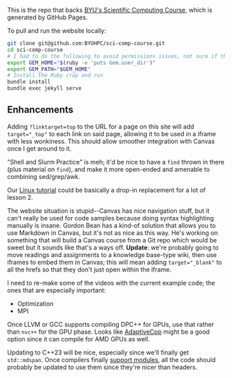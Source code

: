 This is the repo that backs [BYU's Scientific Computing Course](https://byuhpc.github.io/sci-comp-course/), which is generated by GitHub Pages.

To pull and run the website locally:

```bash
git clone git@github.com:BYUHPC/sci-comp-course.git
cd sci-comp-course
# I had to do the following to avoid permissions issues, not sure if that's a setup problem on my end
export GEM_HOME="$(ruby -e 'puts Gem.user_dir')"
export GEM_PATH="$GEM_HOME"
# Install the Ruby crap and run
bundle install
bundle exec jekyll serve
```



## Enhancements

Adding `?linktarget=top` to the URL for a page on this site will add `target="_top"` to each link on said page, allowing it to be used in a iframe with less wonkiness. This should allow smoother integration with Canvas once I get around to it.

"Shell and Slurm Practice" is meh; it'd be nice to have a `find` thrown in there (plus material on `find`), and make it more open-ended and amenable to combining sed/grep/awk.

Our [Linux tutorial](https://rc.byu.edu/documentation/unix-tutorial/) could be basically a drop-in replacement for a lot of lesson 2.

The website situation is stupid--Canvas has nice navigation stuff, but it can't really be used for code samples because doing syntax highlighting manually is insane. Gordon Bean has a kind-of solution that allows you to use Markdown in Canvas, but it's not as nice as this way. He's working on something that will build a Canvas course from a Git repo which would be sweet but it sounds like that's a ways off. **Update**: we're probably going to move readings and assignments to a knowledge base-type wiki, then use iframes to embed them in Canvas; this will mean adding `target="_blank"` to all the hrefs so that they don't just open within the iframe.

I need to re-make some of the videos with the current example code; the ones that are especially important:

- Optimization
- MPI

Once LLVM or GCC supports compiling DPC++ for GPUs, use that rather than `nvc++` for the GPU phase. Looks like [AdaptiveCpp](https://github.com/AdaptiveCpp/AdaptiveCpp) might be a good option since it can compile for AMD GPUs as well.

Updating to C++23 will be nice, especially since we'll finally get `std::mdspan`. Once compilers finally [support modules](https://en.cppreference.com/w/cpp/compiler_support/20), all the code should probably be updated to use them since they're nicer than headers.
